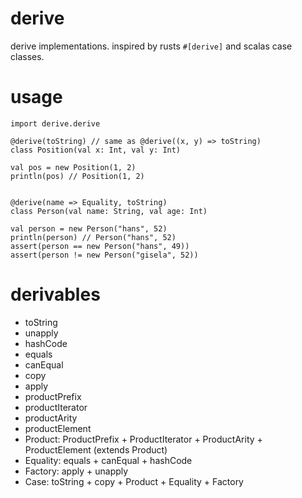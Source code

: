 # derive

derive implementations. inspired by rusts `#[derive]` and scalas case classes.

# usage

```
import derive.derive

@derive(toString) // same as @derive((x, y) => toString)
class Position(val x: Int, val y: Int)

val pos = new Position(1, 2)
println(pos) // Position(1, 2)


@derive(name => Equality, toString)
class Person(val name: String, val age: Int)

val person = new Person("hans", 52)
println(person) // Person("hans", 52)
assert(person == new Person("hans", 49))
assert(person != new Person("gisela", 52))
```

# derivables

* toString
* unapply
* hashCode
* equals
* canEqual
* copy
* apply
* productPrefix
* productIterator
* productArity
* productElement
* Product: ProductPrefix + ProductIterator + ProductArity + ProductElement (extends Product)
* Equality: equals + canEqual + hashCode
* Factory: apply + unapply
* Case: toString + copy + Product + Equality + Factory
